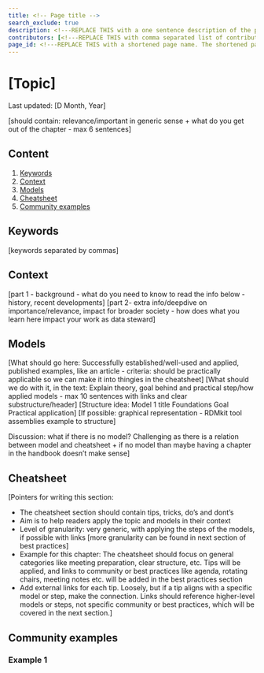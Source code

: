 ```yaml
---
title: <!-- Page title -->
search_exclude: true
description: <!---REPLACE THIS with a one sentence description of the page--->
contributors: [<!---REPLACE THIS with comma separated list of contributors--->]
page_id: <!---REPLACE THIS with a shortened page name. The shortened page name should be in lowercase and separated by underscore(s) if needed. For example, page_id of structural bioinformatics will be struct_bioinfo
---
```


# [Topic]
Last updated: [D Month, Year]

[should contain: relevance/important in generic sense + what do you get out of the chapter - max 6 sentences] 

## Content
1. [Keywords](#keywords)
2. [Context](#context)
3. [Models](#models)
4. [Cheatsheet](#cheatsheet)
5. [Community examples](#community-examples)

## Keywords
[keywords separated by commas]

## Context
[part 1 - background - what do you need to know to read the info below - history, recent developments]
[part 2- extra info/deepdive on importance/relevance, impact for broader society -  how does what you learn here impact your work as data steward] 

## Models
[What should go here: Successfully established/well-used and applied, published examples, like an article - criteria: should be practically applicable so we can make it into thingies in the cheatsheet]
[What should we do with it, in the text: Explain theory, goal behind and practical step/how applied models - max 10 sentences with links and clear substructure/header]
[Structure idea:
  Model 1 title
  Foundations
  Goal
  Practical application]
[If possible: graphical representation - RDMkit tool assemblies example to structure]

Discussion: what if there is no model? Challenging as there is a relation between model and cheatsheet + if no model than maybe having a chapter in the handbook doesn’t make sense]

## Cheatsheet
[Pointers for writing this section:
* The cheatsheet section should contain tips, tricks, do’s and dont’s
* Aim is to help readers apply the topic and models in their context
* Level of granularity: very generic, with applying the steps of the models, if possible with links [more granularity can be found in next section of best practices]
* Example for this chapter: The cheatsheet should focus on general categories like meeting preparation, clear structure, etc. Tips will be applied, and links to community or best practices like agenda, rotating chairs, meeting notes etc. will be added in the best practices section
* Add external links for each tip. Loosely, but if a tip aligns with a specific model or step, make the connection. Links should reference higher-level models or steps, not specific community or best practices, which will be covered in the next section.]

## Community examples

### Example 1

